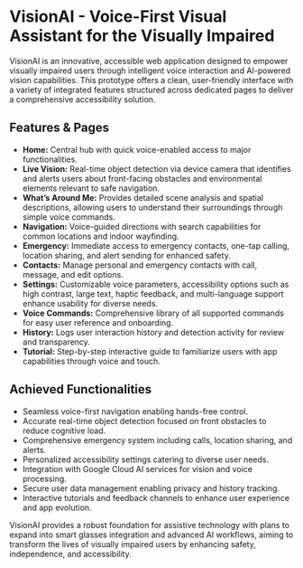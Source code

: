 # VisionAI - Voice-First Visual Assistant for the Visually Impaired

VisionAI is an innovative, accessible web application designed to empower visually impaired users through intelligent voice interaction and AI-powered vision capabilities. This prototype offers a clean, user-friendly interface with a variety of integrated features structured across dedicated pages to deliver a comprehensive accessibility solution.

## Features & Pages

- **Home:** Central hub with quick voice-enabled access to major functionalities.  
- **Live Vision:** Real-time object detection via device camera that identifies and alerts users about front-facing obstacles and environmental elements relevant to safe navigation.  
- **What’s Around Me:** Provides detailed scene analysis and spatial descriptions, allowing users to understand their surroundings through simple voice commands.  
- **Navigation:** Voice-guided directions with search capabilities for common locations and indoor wayfinding.  
- **Emergency:** Immediate access to emergency contacts, one-tap calling, location sharing, and alert sending for enhanced safety.  
- **Contacts:** Manage personal and emergency contacts with call, message, and edit options.  
- **Settings:** Customizable voice parameters, accessibility options such as high contrast, large text, haptic feedback, and multi-language support enhance usability for diverse needs.  
- **Voice Commands:** Comprehensive library of all supported commands for easy user reference and onboarding.  
- **History:** Logs user interaction history and detection activity for review and transparency.  
- **Tutorial:** Step-by-step interactive guide to familiarize users with app capabilities through voice and touch.

## Achieved Functionalities

- Seamless voice-first navigation enabling hands-free control.  
- Accurate real-time object detection focused on front obstacles to reduce cognitive load.  
- Comprehensive emergency system including calls, location sharing, and alerts.  
- Personalized accessibility settings catering to diverse user needs.  
- Integration with Google Cloud AI services for vision and voice processing.  
- Secure user data management enabling privacy and history tracking.  
- Interactive tutorials and feedback channels to enhance user experience and app evolution.  

VisionAI provides a robust foundation for assistive technology with plans to expand into smart glasses integration and advanced AI workflows, aiming to transform the lives of visually impaired users by enhancing safety, independence, and accessibility.
